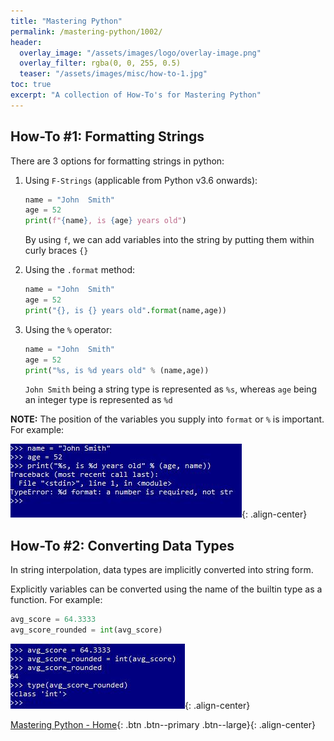 ```yaml
---
title: "Mastering Python"
permalink: /mastering-python/1002/
header:
  overlay_image: "/assets/images/logo/overlay-image.png"
  overlay_filter: rgba(0, 0, 255, 0.5)
  teaser: "/assets/images/misc/how-to-1.jpg"
toc: true
excerpt: "A collection of How-To's for Mastering Python"
---
```


## How-To #1: Formatting Strings

There are 3 options for formatting strings in python:

1. Using  `F-Strings` (applicable from Python v3.6 onwards):

      ```python
      name = "John  Smith"
      age = 52
      print(f"{name}, is {age} years old")
      ```

      By using `f`, we can add variables into the string by putting them within curly braces `{}`

2. Using the `.format` method:

      ```python
      name = "John  Smith"
      age = 52
      print("{}, is {} years old".format(name,age))
      ```

3. Using the `%` operator:

      ```python
      name = "John  Smith"
      age = 52
      print("%s, is %d years old" % (name,age))
      ```

      `John Smith` being a string type is represented as `%s`, whereas `age` being an integer type is represented as `%d`


**NOTE:** The position of the variables you supply into `format` or `%` is important. For example:

![Sequence of variables](/assets/images/courses/mastering-python/how-to-0005-ss-001.JPG){: .align-center}

## How-To #2: Converting Data Types

In string interpolation, data types are implicitly converted into string form.

Explicitly variables can be converted using the name of the builtin type as a function. For example:

```Python
avg_score = 64.3333
avg_score_rounded = int(avg_score)
```
![Type casting](/assets/images/courses/mastering-python/how-to-0006-ss-001.JPG){: .align-center}

[Mastering Python - Home](/mastering-python/){: .btn .btn--primary .btn--large}{: .align-center}
